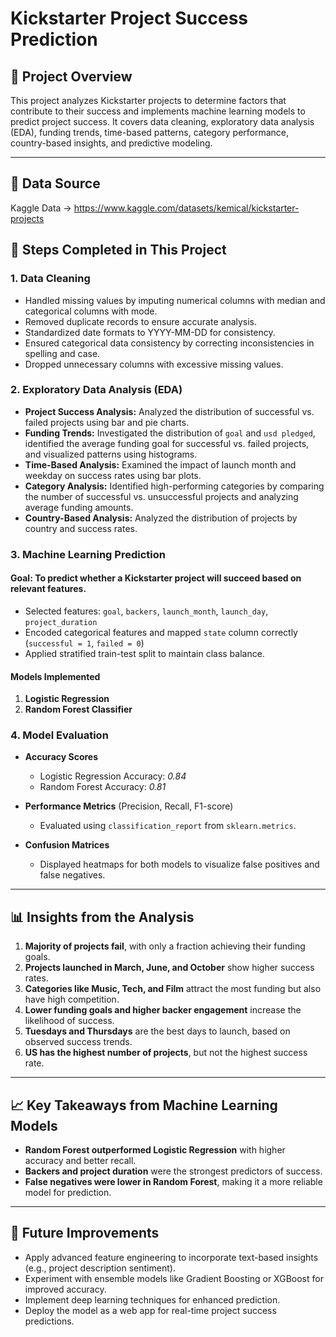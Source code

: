 # Kickstarter Project Success Prediction

## 📌 Project Overview
This project analyzes Kickstarter projects to determine factors that contribute to their success and implements machine learning models to predict project success. It covers data cleaning, exploratory data analysis (EDA), funding trends, time-based patterns, category performance, country-based insights, and predictive modeling.

---
## 📌 Data Source
Kaggle Data -> https://www.kaggle.com/datasets/kemical/kickstarter-projects

## 📂 Steps Completed in This Project

### **1. Data Cleaning**
- Handled missing values by imputing numerical columns with median and categorical columns with mode.
- Removed duplicate records to ensure accurate analysis.
- Standardized date formats to YYYY-MM-DD for consistency.
- Ensured categorical data consistency by correcting inconsistencies in spelling and case.
- Dropped unnecessary columns with excessive missing values.

### **2. Exploratory Data Analysis (EDA)**
- **Project Success Analysis:** Analyzed the distribution of successful vs. failed projects using bar and pie charts.
- **Funding Trends:** Investigated the distribution of `goal` and `usd pledged`, identified the average funding goal for successful vs. failed projects, and visualized patterns using histograms.
- **Time-Based Analysis:** Examined the impact of launch month and weekday on success rates using bar plots.
- **Category Analysis:** Identified high-performing categories by comparing the number of successful vs. unsuccessful projects and analyzing average funding amounts.
- **Country-Based Analysis:** Analyzed the distribution of projects by country and success rates.

### **3. Machine Learning Prediction**
#### **Goal:** To predict whether a Kickstarter project will succeed based on relevant features.
- Selected features: `goal`, `backers`, `launch_month`, `launch_day`, `project_duration`
- Encoded categorical features and mapped `state` column correctly (`successful = 1`, `failed = 0`)
- Applied stratified train-test split to maintain class balance.

#### **Models Implemented**
1. **Logistic Regression**
2. **Random Forest Classifier**

### **4. Model Evaluation**
- **Accuracy Scores**
  - Logistic Regression Accuracy: *0.84*
  - Random Forest Accuracy: *0.81*  

- **Performance Metrics** (Precision, Recall, F1-score)
  - Evaluated using `classification_report` from `sklearn.metrics`.

- **Confusion Matrices**
  - Displayed heatmaps for both models to visualize false positives and false negatives.

---

## 📊 **Insights from the Analysis**
1. **Majority of projects fail**, with only a fraction achieving their funding goals.
2. **Projects launched in March, June, and October** show higher success rates.
3. **Categories like Music, Tech, and Film** attract the most funding but also have high competition.
4. **Lower funding goals and higher backer engagement** increase the likelihood of success.
5. **Tuesdays and Thursdays** are the best days to launch, based on observed success trends.
6. **US has the highest number of projects**, but not the highest success rate.

---

## 📈 **Key Takeaways from Machine Learning Models**
- **Random Forest outperformed Logistic Regression** with higher accuracy and better recall.
- **Backers and project duration** were the strongest predictors of success.
- **False negatives were lower in Random Forest**, making it a more reliable model for prediction.

---

## 🚀 Future Improvements
- Apply advanced feature engineering to incorporate text-based insights (e.g., project description sentiment).
- Experiment with ensemble models like Gradient Boosting or XGBoost for improved accuracy.
- Implement deep learning techniques for enhanced prediction.
- Deploy the model as a web app for real-time project success predictions.

